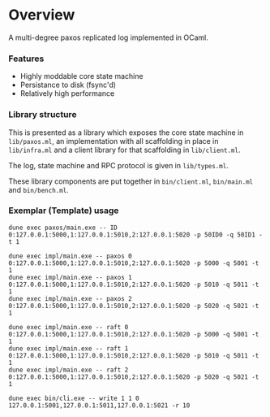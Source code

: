 # Overview

A multi-degree paxos replicated log implemented in OCaml.

### Features

* Highly moddable core state machine
* Persistance to disk (fsync'd)
* Relatively high performance

### Library structure
This is presented as a library which exposes the core state machine in `lib/paxos.ml`, an implementation with all scaffolding in place in `lib/infra.ml` and a client library for that scaffolding in `lib/client.ml`.

The log, state machine and RPC protocol is given in `lib/types.ml`.

These library components are put together in `bin/client.ml`, `bin/main.ml` and `bin/bench.ml`.

### Exemplar (Template) usage

```
dune exec paxos/main.exe -- ID 0:127.0.0.1:5000,1:127.0.0.1:5010,2:127.0.0.1:5020 -p 50ID0 -q 50ID1 -t 1
```

```
dune exec impl/main.exe -- paxos 0 0:127.0.0.1:5000,1:127.0.0.1:5010,2:127.0.0.1:5020 -p 5000 -q 5001 -t 1
dune exec impl/main.exe -- paxos 1 0:127.0.0.1:5000,1:127.0.0.1:5010,2:127.0.0.1:5020 -p 5010 -q 5011 -t 1
dune exec impl/main.exe -- paxos 2 0:127.0.0.1:5000,1:127.0.0.1:5010,2:127.0.0.1:5020 -p 5020 -q 5021 -t 1

dune exec impl/main.exe -- raft 0 0:127.0.0.1:5000,1:127.0.0.1:5010,2:127.0.0.1:5020 -p 5000 -q 5001 -t 1
dune exec impl/main.exe -- raft 1 0:127.0.0.1:5000,1:127.0.0.1:5010,2:127.0.0.1:5020 -p 5010 -q 5011 -t 1
dune exec impl/main.exe -- raft 2 0:127.0.0.1:5000,1:127.0.0.1:5010,2:127.0.0.1:5020 -p 5020 -q 5021 -t 1
```

```
dune exec bin/cli.exe -- write 1 1 0 127.0.0.1:5001,127.0.0.1:5011,127.0.0.1:5021 -r 10
```
